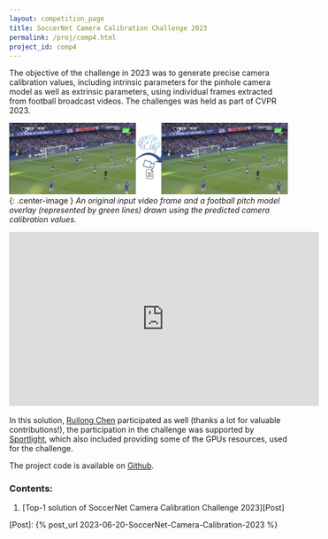 ```yaml
---
layout: competition_page
title: SoccerNet Camera Calibration Challenge 2023
permalink: /proj/comp4.html
project_id: comp4
---
```


The objective of the challenge in 2023 was to generate precise camera calibration values, including intrinsic parameters for the pinhole camera model as well as extrinsic parameters, using individual frames extracted from football broadcast videos. The challenges was held as part of CVPR 2023.

![An input image example and predictions](/assets/post18/image_and_predictions.jpg){: .center-image }
_An original input video frame and a football pitch model overlay (represented by green lines) drawn using the predicted camera calibration values._

<iframe width="560" height="315" src="https://www.youtube-nocookie.com/embed/bP72jfyecrw" title="YouTube video player" frameborder="0" allow="accelerometer; autoplay; clipboard-write; encrypted-media; gyroscope; picture-in-picture; web-share" allowfullscreen></iframe>

In this solution, [Ruilong Chen](https://www.linkedin.com/in/ruilong-chen-199a08111/) participated as well (thanks a lot for valuable contributions!), the participation in the challenge was supported by [Sportlight](https://www.sportlight.ai/), which also included providing some of the GPUs resources, used for the challenge.

The project code is available on [Github](https://github.com/NikolasEnt/soccernet-calibration-sportlight).

### Contents:

1. [Top-1 solution of SoccerNet Camera Calibration Challenge 2023][Post]

[Post]: {% post_url 2023-06-20-SoccerNet-Camera-Calibration-2023 %}